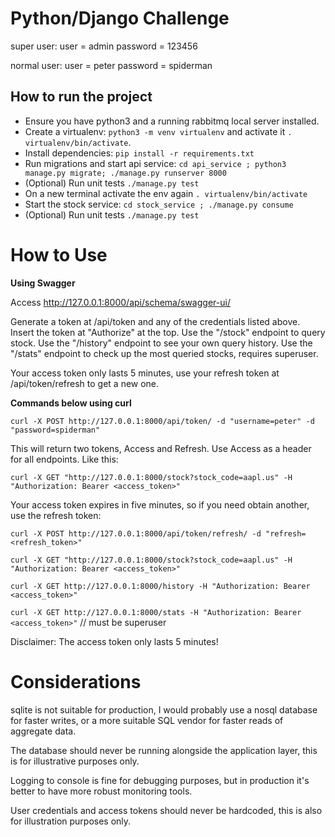 # Python/Django Challenge

super user:
user = admin
password = 123456

normal user:
user = peter
password = spiderman

## How to run the project
* Ensure you have python3 and a running rabbitmq local server installed.
* Create a virtualenv: `python3 -m venv virtualenv` and activate it `. virtualenv/bin/activate`.
* Install dependencies: `pip install -r requirements.txt`
* Run migrations and start api service: `cd api_service ; python3 manage.py migrate; ./manage.py runserver 8000`
* (Optional) Run unit tests `./manage.py test`
* On a new terminal activate the env again `. virtualenv/bin/activate`
* Start the stock service: `cd stock_service ; ./manage.py consume`
* (Optional) Run unit tests `./manage.py test`


# How to Use

**Using Swagger**

Access http://127.0.0.1:8000/api/schema/swagger-ui/

Generate a token at /api/token and any of the credentials listed above.
Insert the token at "Authorize" at the top.
Use the "/stock" endpoint to query stock.
Use the "/history" endpoint to see your own query history.
Use the "/stats" endpoint to check up the most queried stocks, requires superuser.

Your access token only lasts 5 minutes, use your refresh token at /api/token/refresh to get a new one.

**Commands below using curl**

`curl -X POST http://127.0.0.1:8000/api/token/ -d "username=peter" -d "password=spiderman"`

This will return two tokens, Access and Refresh. Use Access as a header for all endpoints. Like this:

`curl -X GET "http://127.0.0.1:8000/stock?stock_code=aapl.us" -H "Authorization: Bearer <access_token>"`

Your access token expires in five minutes, so if you need obtain another, use the refresh token:

`curl -X POST http://127.0.0.1:8000/api/token/refresh/ -d "refresh=<refresh_token>"`

`curl -X GET "http://127.0.0.1:8000/stock?stock_code=aapl.us" -H "Authorization: Bearer <access_token>"`

`curl -X GET http://127.0.0.1:8000/history -H "Authorization: Bearer <access_token>"`

`curl -X GET http://127.0.0.1:8000/stats -H "Authorization: Bearer <access_token>"` // must be superuser

Disclaimer: The access token only lasts 5 minutes!

# Considerations

sqlite is not suitable for production, I would probably use a nosql database for faster writes, or a more suitable SQL vendor for faster reads of aggregate data.

The database should never be running alongside the application layer, this is for illustrative purposes only.

Logging to console is fine for debugging purposes, but in production it's better to have more robust monitoring tools.

User credentials and access tokens should never be hardcoded, this is also for illustration purposes only.
